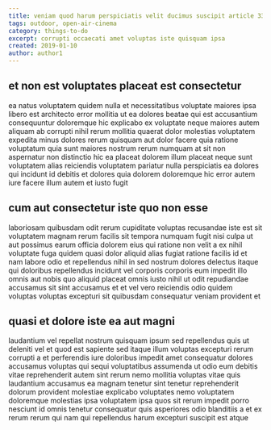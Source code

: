 ```yaml
---
title: veniam quod harum perspiciatis velit ducimus suscipit article 3343
tags: outdoor, open-air-cinema
category: things-to-do
excerpt: corrupti occaecati amet voluptas iste quisquam ipsa
created: 2019-01-10
author: author1
---
```


## et non est voluptates placeat est consectetur

ea natus voluptatem quidem nulla et necessitatibus voluptate maiores ipsa libero est architecto error mollitia ut ea dolores beatae qui est accusantium consequuntur doloremque hic explicabo ex voluptate neque maiores autem aliquam ab corrupti nihil rerum mollitia quaerat dolor molestias voluptatem expedita minus dolores rerum quisquam aut dolor facere quia ratione voluptatum quia sunt maiores nostrum rerum numquam at sit non aspernatur non distinctio hic ea placeat dolorem illum placeat neque sunt voluptatem alias reiciendis voluptatem pariatur nulla perspiciatis ea dolores qui incidunt id debitis et dolores quia dolorem doloremque hic error autem iure facere illum autem et iusto fugit

## cum aut consectetur iste quo non esse

laboriosam quibusdam odit rerum cupiditate voluptas recusandae iste est sit voluptatem magnam rerum facilis sit tempora numquam fugit nisi culpa ut aut possimus earum officia dolorem eius qui ratione non velit a ex nihil voluptate fuga quidem quasi dolor aliquid alias fugiat ratione facilis id et nam labore odio et repellendus nihil in sed nostrum dolores delectus itaque qui doloribus repellendus incidunt vel corporis corporis eum impedit illo omnis aut nobis quo aliquid placeat omnis iusto nihil ut odit repudiandae accusamus sit sint accusamus et et vel vero reiciendis odio quidem voluptas voluptas excepturi sit quibusdam consequatur veniam provident et

## quasi et dolore iste ea aut magni

laudantium vel repellat nostrum quisquam ipsum sed repellendus quis ut deleniti vel et quod est sapiente sed itaque illum voluptas excepturi rerum corrupti a et perferendis iure doloribus impedit amet consequatur dolores accusamus voluptas qui sequi voluptatibus assumenda ut odio eum debitis vitae reprehenderit autem sint rerum nemo mollitia voluptas vitae quis laudantium accusamus ea magnam tenetur sint tenetur reprehenderit dolorum provident molestiae explicabo voluptates nemo voluptatem doloremque molestias ipsa voluptatem ipsa quos sit rerum impedit porro nesciunt id omnis tenetur consequatur quis asperiores odio blanditiis a et ex rerum rerum qui nam qui repellendus harum excepturi suscipit est atque
